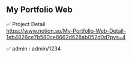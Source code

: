 ## My Portfolio Web

✅ Project Detail<br>
https://www.notion.so/My-Portfolio-Web-Detail-1eb4826ce7b580ce8662d628ab052d0d?pvs=4

✅ admin : admin/1234<br>